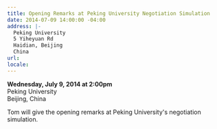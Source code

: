 ```yaml
---
title: Opening Remarks at Peking University Negotiation Simulation
date: 2014-07-09 14:00:00 -04:00
address: |-
  Peking University
  5 Yiheyuan Rd
  Haidian, Beijing
  China
url: 
locale: 
---
```


**Wednesday, July 9, 2014 at 2:00pm**  
Peking University  
Beijing, China  

Tom will give the opening remarks at Peking University's negotiation simulation.

